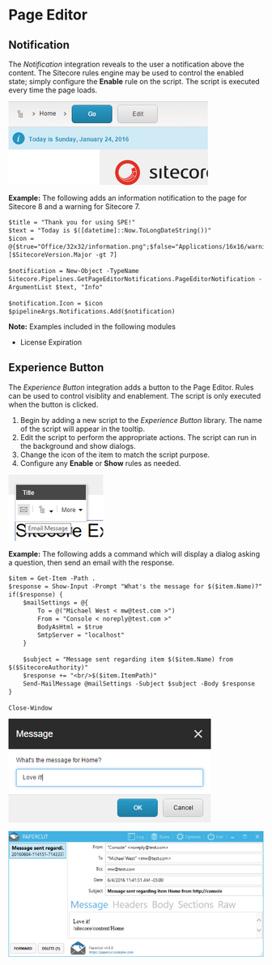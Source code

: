 # Page Editor

## Notification

The _Notification_ integration reveals to the user a notification above the content. The Sitecore rules engine may be used to control the enabled state; simply configure the **Enable** rule on the script. The script is executed every time the page loads.

![A Notification for the current date](../../.gitbook/assets/notification-information.png)

**Example:** The following adds an information notification to the page for Sitecore 8 and a warning for Sitecore 7.

```text
$title = "Thank you for using SPE!"
$text = "Today is $([datetime]::Now.ToLongDateString())"
$icon = @{$true="Office/32x32/information.png";$false="Applications/16x16/warning.png"}[$SitecoreVersion.Major -gt 7]

$notification = New-Object -TypeName Sitecore.Pipelines.GetPageEditorNotifications.PageEditorNotification -ArgumentList $text, "Info"

$notification.Icon = $icon
$pipelineArgs.Notifications.Add($notification)
```

**Note:** Examples included in the following modules

* License Expiration

## Experience Button

The _Experience Button_ integration adds a button to the Page Editor. Rules can be used to control visiblity and enablement. The script is only executed when the button is clicked.

1. Begin by adding a new script to the _Experience Button_ library. The name of the script will appear in the tooltip.
2. Edit the script to perform the appropriate actions. The script can run in the background and show dialogs.
3. Change the icon of the item to match the script purpose.
4. Configure any **Enable** or **Show** rules as needed.

![An Experience Button for sending emails](../../.gitbook/assets/experience-button-with-tooltip.png)

**Example:** The following adds a command which will display a dialog asking a question, then send an email with the response.

```text
$item = Get-Item -Path .
$response = Show-Input -Prompt "What's the message for $($item.Name)?"
if($response) {
    $mailSettings = @{
        To = @("Michael West < mw@test.com >")
        From = "Console < noreply@test.com >"
        BodyAsHtml = $true
        SmtpServer = "localhost"
    }

    $subject = "Message sent regarding item $($item.Name) from $($SitecoreAuthority)"
    $response += "<br/>$($item.ItemPath)"
    Send-MailMessage @mailSettings -Subject $subject -Body $response
}

Close-Window
```

![Message Input](../../.gitbook/assets/message-input-with-ok-cancel.png)

![Email Response](../../.gitbook/assets/papercut-email-response.png)

